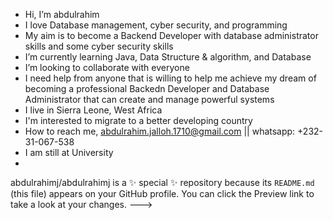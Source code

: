 - Hi, I’m abdulrahim
- I love Database management, cyber security, and programming
- My aim is to become a Backend Developer with database administrator skills and some cyber security skills
- I’m currently learning Java, Data Structure & algorithm, and Database
- I’m looking to collaborate with everyone
- I need help from anyone that is willing to help me achieve my dream of becoming a professional Backedn Developer and Database Administrator that can create and manage powerful systems
- I live in Sierra Leone, West Africa
- I'm interested to migrate to a better developing country
- How to reach me, abdulrahim.jalloh.1710@gmail.com || whatsapp: +232-31-067-538
- I am still at University
- 
abdulrahimj/abdulrahimj is a ✨ special ✨ repository because its `README.md` (this file) appears on your GitHub profile.
You can click the Preview link to take a look at your changes.
--->
